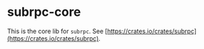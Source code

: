 # subrpc-core

This is the core lib for `subrpc`. See [https://crates.io/crates/subrpc](https://crates.io/crates/subrpc).
